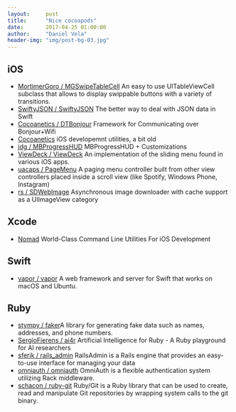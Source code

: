 ```yaml
---
layout:     post
title:      "Nice cocoapods"
date:       2017-04-25 01:00:00
author:     "Daniel Vela"
header-img: "img/post-bg-03.jpg"
---
```



## iOS

* [MortimerGoro / MGSwipeTableCell](https://github.com/MortimerGoro/MGSwipeTableCell) An easy to use UITableViewCell subclass that allows to display swippable buttons with a variety of transitions.
* [SwiftyJSON / SwiftyJSON](https://github.com/SwiftyJSON/SwiftyJSON) The better way to deal with JSON data in Swift
* [Cocoanetics / DTBonjour](https://github.com/Cocoanetics/DTBonjour) Framework for Communicating over Bonjour+Wifi
* [Cocoanetics](https://github.com/Cocoanetics) iOS developemnt utilities, a bit old
* [jdg / MBProgressHUD](https://github.com/jdg/MBProgressHUD) MBProgressHUD + Customizations
* [ViewDeck / ViewDeck](https://github.com/ViewDeck/ViewDeck) An implementation of the sliding menu found in various iOS apps.
* [uacaps / PageMenu](https://github.com/uacaps/PageMenu) A paging menu controller built from other view controllers placed inside a scroll view (like Spotify, Windows Phone, Instagram)
* [rs / SDWebImage](https://github.com/rs/SDWebImage) Asynchronous image downloader with cache support as a UIImageView category

## Xcode 

* [Nomad](https://github.com/nomad) World-Class Command Line Utilities For iOS Development

## Swift

* [vapor / vapor](https://github.com/vapor/vapor) A web framework and server for Swift that works on macOS and Ubuntu.

## Ruby

* [stympy / faker](https://github.com/stympy/faker)A library for generating fake data such as names, addresses, and phone numbers.
* [SergioFierens / ai4r](https://github.com/SergioFierens/ai4r) Artificial Intelligence for Ruby - A Ruby playground for AI researchers
* [sferik / rails_admin](https://github.com/sferik/rails_admin) RailsAdmin is a Rails engine that provides an easy-to-use interface for managing your data
* [omniauth / omniauth](https://github.com/omniauth/omniauth) OmniAuth is a flexible authentication system utilizing Rack middleware.
* [schacon / ruby-git](https://github.com/schacon/ruby-git) Ruby/Git is a Ruby library that can be used to create, read and manipulate Git repositories by wrapping system calls to the git binary.
